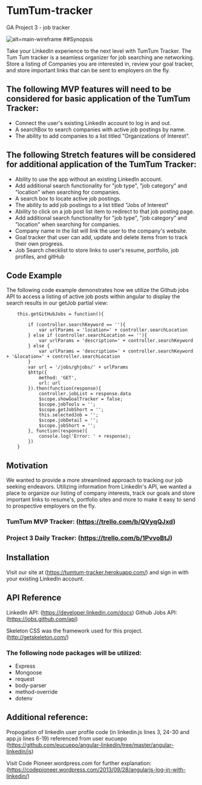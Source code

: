# TumTum-tracker
GA Project 3 - job tracker

![alt=main-wireframe](https://github.com/karlmorand/tumtum-tracker/blob/master/reference_material/TumTum_Tracker_Main.jpg)
##Synopsis

Take your LinkedIn experience to the next level with TumTum Tracker. The Tum Tum tracker is a seamless organizer for job searching ane networking. Store a listing of Companies you are interested in, review your goal tracker, and store important links that can be sent to employers on the fly.  


## The following MVP features will need to be considered for basic application of the TumTum Tracker:

- Connect the user's existing LinkedIn account to log in and out.
- A searchBox to search companies with active job postings by name.
- The ability to add companies to a list titled "Organizations of Interest".

## The following Stretch features will be considered for additional application of the TumTum Tracker:

- Ability to use the app without an existing LinkedIn account.
- Add additional search functionality for "job type", "job category" and "location" when searching for companies.
- A search box to locate active job postings.
- The ability to add job postings to a list titled "Jobs of Interest"
- Ability to click on a job post list item to redirect to that job posting page.
- Add additional search functionality for "job type", "job category" and "location" when searching for companies.
- Company name in the list will link the user to the company's website.
- Goal tracker that user can add, update and delete items from to track their own progress.
- Job Search checklist to store links to user's resume, portfolio, job profiles, and gitHub


## Code Example
The following code example demonstrates how we utilize the Github jobs API to access a listing of active job posts within angular to display the search results in our getJob partial view:
```
	this.getGitHubJobs = function(){

		if (controller.searchKeyword == ''){
			var urlParams = 'location=' + controller.searchLocation
		} else if (controller.searchLocation == ''){
			var urlParams = 'description=' + controller.searchKeyword
		} else {
			var urlParams = 'description=' + controller.searchKeyword + '&location=' + controller.searchLocation
		}
		var url = '/jobs/ghjobs/' + urlParams
		$http({
			method: 'GET',
			url: url
		}).then(function(response){
			controller.jobList = response.data
			$scope.showGoalTracker = false;
			$scope.jobTools = '';
			$scope.getJobShort = '';
			this.selectedJob = '';
			$scope.jobDetail = '';
			$scope.jobShort = '';
		}, function(response){
			console.log('Error: ' + response);
		})
	}
```
## Motivation

We wanted to provide a more streamlined approach to tracking our job seeking endeavors. Utilizing information from LinkedIn's API, we wanted a place to organize our listing of company interests, track our goals and store important links to resume's, portfolio sites and more to make it easy to send to prospective employers on the fly.

### TumTum MVP Tracker:  (https://trello.com/b/QVyqQJxd)
### Project 3 Daily Tracker:  (https://trello.com/b/1PvvoBtJ)


## Installation

Visit our site at (https://tumtum-tracker.herokuapp.com/) and sign in with your existing LinkedIn account.

## API Reference

LinkedIn API: (https://developer.linkedin.com/docs)
Github Jobs API: (https://jobs.github.com/api)

Skeleton CSS was the framework used for this project. (http://getskeleton.com/)


### The following node packages will be utilized:

- Express
- Mongoose
- request
- body-parser
- method-override
- dotenv


## Additional reference:

Propogation of linkedIn user profile code (in linkedin.js lines 3, 24-30 and app.js lines 6-19) referenced from user eucuepo (https://github.com/eucuepo/angular-linkedin/tree/master/angular-linkedin/js)

Visit Code Pioneer.wordpress.com for further explanation: (https://codepioneer.wordpress.com/2013/09/28/angularjs-log-in-with-linkedin/)
